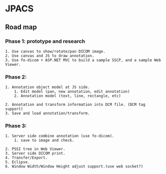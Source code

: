 # JPACS

## Road map

### Phase 1: prototype and research

	1. Use canvas to show/rotate/pan DICOM image.
	2. Use canvas and JS to draw annotation.
	3. Use fo-dicom + ASP.NET MVC to build a sample SSCP, and a sample Web Viewer.


### Phase 2:

	1. Annotation object model at JS side.
		1. Edit model (pan, new annotation, edit annotation)
		2. Annotation model (text, line, rectangle, etc)

	2. Annotation and transform information into DCM file. (DCM tag support)
	3. Save and load annotation/transform.


### Phase 3:

	1. Server side combine annotation (use fo-dicom).
		1. save to image and check.

	2. PSSI tree in Web Viewer.
	3. Server side DICOM print.
	4. Transfer/Export.
	5. Eclipse.
	6. Window Width/Window Height adjust support.(use web socket?)

